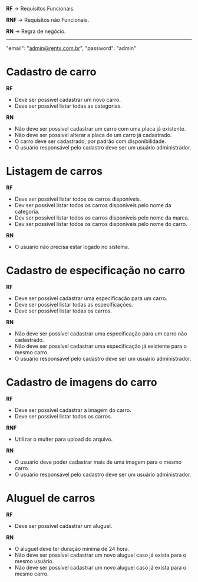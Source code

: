 **RF** -> Requisitos Funcionais.

**RNF** -> Requisitos não Funcionais.

**RN** -> Regra de negócio.

---

"email": "admin@rentx.com.br",
"password": "admin"

# Cadastro de carro

**RF**

-   Deve ser possivel cadastrar um novo carro.
-   Deve ser possível listar todas as categorias.

**RN**

-   Não deve ser possivel cadastrar um carro com uma placa já existente.
-   Não deve ser possivel alterar a placa de um carro já cadastrado.
-   O carro deve ser cadastrado, por padrão com disponibilidade.
-   O usuário responsável pelo cadastro deve ser um usuário administrador.

# Listagem de carros

**RF**

-   Deve ser possível listar todos os carros disponíveis.
-   Dev ser possível listar todos os carros disponíveis pelo nome da categoria.
-   Dev ser possível listar todos os carros disponíveis pelo nome da marca.
-   Dev ser possível listar todos os carros disponíveis pelo nome do carro.

**RN**

-   O usuário não precisa estar logado no sistema.

# Cadastro de especificação no carro

**RF**

-   Deve ser possível cadastrar uma especificação para um carro.
-   Deve ser possível listar todas as especificações.
-   Deve ser possível listar todas os carros.

**RN**

-   Não deve ser possível cadastrar uma especificação para um carro não cadastrado.
-   Não deve ser possível cadastrar uma especificação já existente para o mesmo carro.
-   O usuário responsável pelo cadastro deve ser um usuário administrador.

# Cadastro de imagens do carro

**RF**

-   Deve ser possível cadastrar a imagem do carro.
-   Deve ser possível listar todos os carros.

**RNF**

-   Utilizar o multer para upload do arquivo.

**RN**

-   O usuário deve poder cadastrar mais de uma imagem para o mesmo carro.
-   O usuário responsável pelo cadastro deve ser um usuário administrador.

# Aluguel de carros

**RF**

-   Deve ser possível cadastrar um aluguel.

**RN**

-   O aluguel deve ter duração minima de 24 hora.
-   Não deve ser possível cadastrar um novo aluguel caso já exista para o mesmo usuário.
-   Não deve ser possível cadastrar um novo aluguel caso já exista para o mesmo carro.
